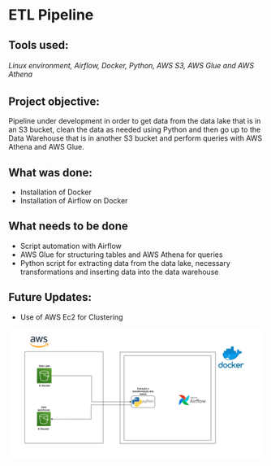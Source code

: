 # ETL Pipeline 

## Tools used:

###### Linux environment, Airflow, Docker, Python, AWS S3, AWS Glue and AWS Athena

## Project objective:
Pipeline under development in order to get data from the data lake that is in an S3 bucket, clean the data as needed using Python and then go up to the Data Warehouse that is in another S3 bucket and perform queries with AWS Athena and AWS Glue.

## What was done: 
- Installation of Docker
- Installation of Airflow on Docker
  
## What needs to be done
- Script automation with Airflow
- AWS Glue for structuring tables and AWS Athena for queries
- Python script for extracting data from the data lake, necessary transformations and inserting data into the data warehouse
  
## Future Updates:
- Use of AWS Ec2 for Clustering

![Diagram](https://raw.githubusercontent.com/Vinicius-Peters/pipeline/main/Pipeline-1.0.png)

